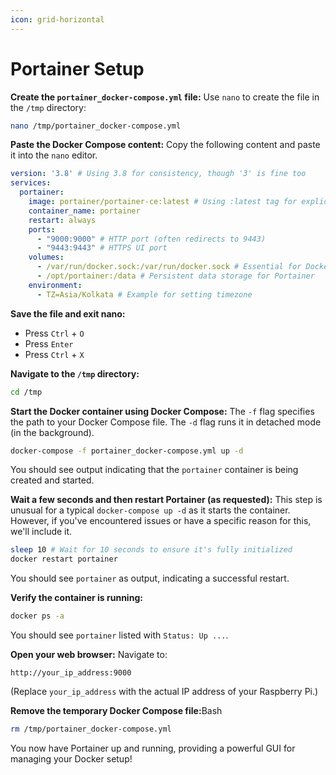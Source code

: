 ```yaml
---
icon: grid-horizontal
---
```


# Portainer Setup

**Create the `portainer_docker-compose.yml` file:** Use `nano` to create the file in the `/tmp` directory:

```bash
nano /tmp/portainer_docker-compose.yml
```

**Paste the Docker Compose content:** Copy the following content and paste it into the `nano` editor.

```yaml
version: '3.8' # Using 3.8 for consistency, though '3' is fine too
services:
  portainer:
    image: portainer/portainer-ce:latest # Using :latest tag for explicit clarity
    container_name: portainer
    restart: always
    ports:
      - "9000:9000" # HTTP port (often redirects to 9443)
      - "9443:9443" # HTTPS UI port
    volumes:
      - /var/run/docker.sock:/var/run/docker.sock # Essential for Docker management
      - /opt/portainer:/data # Persistent data storage for Portainer
    environment:
      - TZ=Asia/Kolkata # Example for setting timezone
```

**Save the file and exit nano:**

* Press `Ctrl` + `O`
* Press `Enter`
* Press `Ctrl` + `X`

**Navigate to the `/tmp` directory:**

```bash
cd /tmp
```

**Start the Docker container using Docker Compose:** The `-f` flag specifies the path to your Docker Compose file. The `-d` flag runs it in detached mode (in the background).

```bash
docker-compose -f portainer_docker-compose.yml up -d
```

You should see output indicating that the `portainer` container is being created and started.

**Wait a few seconds and then restart Portainer (as requested):** This step is unusual for a typical `docker-compose up -d` as it starts the container. However, if you've encountered issues or have a specific reason for this, we'll include it.

```bash
sleep 10 # Wait for 10 seconds to ensure it's fully initialized
docker restart portainer
```

You should see `portainer` as output, indicating a successful restart.

**Verify the container is running:**

```bash
docker ps -a
```

You should see `portainer` listed with `Status: Up ...`.

**Open your web browser:** Navigate to:

```
http://your_ip_address:9000
```

(Replace `your_ip_address` with the actual IP address of your Raspberry Pi.)

**Remove the temporary Docker Compose file:**&#x42;ash

```bash
rm /tmp/portainer_docker-compose.yml
```

You now have Portainer up and running, providing a powerful GUI for managing your Docker setup!





